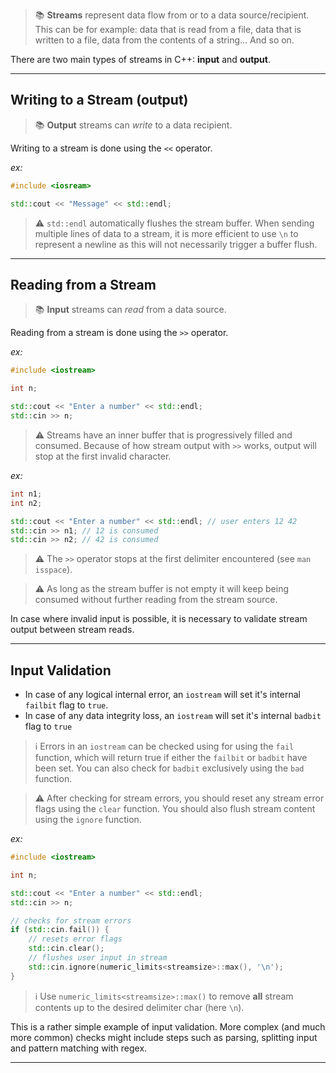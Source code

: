 > 📚 **Streams** represent data flow from or to a data source/recipient. This can be for example: data that is read from a file, data that is written to a file, data from the contents of a string... And so on. 

There are two main types of streams in C++: **input** and **output**.

---

## Writing to a Stream (output)

> 📚 **Output** streams can *write* to a data recipient.

Writing to a stream is done using the `<<` operator.

*ex:*
```cpp
#include <iosream>

std::cout << "Message" << std::endl;
```

> ⚠️ `std::endl` automatically flushes the stream buffer. When sending multiple lines of data to a stream, it is more efficient to use `\n` to represent a newline as this will not necessarily trigger a buffer flush.

---
## Reading from a Stream

> 📚 **Input** streams can *read* from a data source.

Reading from a stream is done using the `>>` operator.

*ex:*
```cpp
#include <iostream>

int n;

std::cout << "Enter a number" << std::endl;
std::cin >> n;
```

> ⚠️ Streams have an inner buffer that is progressively filled and consumed. Because of how stream output with `>>` works, output will stop at the first invalid character.

*ex:*
```cpp
int n1;
int n2;

std::cout << "Enter a number" << std::endl; // user enters 12 42
std::cin >> n1; // 12 is consumed
std::cin >> n2; // 42 is consumed
```

> ⚠️ The `>>` operator stops at the first delimiter encountered (see `man isspace`).

> ⚠️ As long as the stream buffer is not empty it will keep being consumed without further reading from the stream source.

In case where invalid input is possible, it is necessary to validate stream output between stream reads.

---

## Input Validation

- In case of any logical internal error, an `iostream` will set it's internal `failbit` flag to `true`.
- In case of any data integrity loss, an `iostream` will set it's internal `badbit` flag to `true`

> ℹ️ Errors in an `iostream` can be checked using for using the `fail` function, which will return true if either the `failbit` or `badbit` have been set. You can also check for `badbit` exclusively using the `bad` function.

> ⚠️ After checking for stream errors, you should reset any stream error flags using the `clear` function. You should also flush stream content using the `ignore` function.

*ex:*
```cpp
#include <iostream>

int n;

std::cout << "Enter a number" << std::endl;
std::cin >> n;

// checks for stream errors
if (std::cin.fail()) {
	// resets error flags
	std::cin.clear();
	// flushes user input in stream
	std::cin.ignore(numeric_limits<streamsize>::max(), '\n');
}
```

> ℹ️ Use `numeric_limits<streamsize>::max()` to remove **all** stream contents up to the desired delimiter char (here `\n`).

This is a rather simple example of input validation. More complex (and much more common) checks might include steps such as parsing, splitting input and pattern matching with regex.

---

